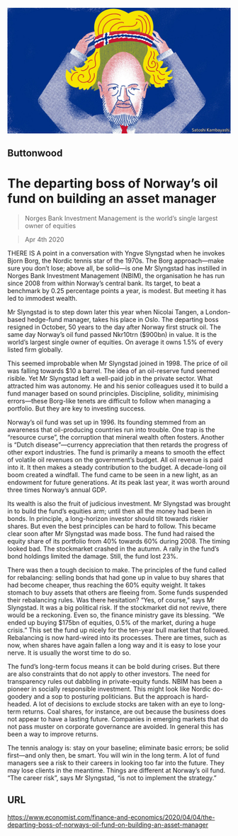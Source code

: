 ![](./images/20200404_FND001_0.jpg)

## Buttonwood

# The departing boss of Norway’s oil fund on building an asset manager

> Norges Bank Investment Management is the world’s single largest owner of equities

> Apr 4th 2020

THERE IS A point in a conversation with Yngve Slyngstad when he invokes Bjorn Borg, the Nordic tennis star of the 1970s. The Borg approach—make sure you don’t lose; above all, be solid—is one Mr Slyngstad has instilled in Norges Bank Investment Management (NBIM), the organisation he has run since 2008 from within Norway’s central bank. Its target, to beat a benchmark by 0.25 percentage points a year, is modest. But meeting it has led to immodest wealth.

Mr Slyngstad is to step down later this year when Nicolai Tangen, a London-based hedge-fund manager, takes his place in Oslo. The departing boss resigned in October, 50 years to the day after Norway first struck oil. The same day Norway’s oil fund passed Nkr10trn ($900bn) in value. It is the world’s largest single owner of equities. On average it owns 1.5% of every listed firm globally.

This seemed improbable when Mr Slyngstad joined in 1998. The price of oil was falling towards $10 a barrel. The idea of an oil-reserve fund seemed risible. Yet Mr Slyngstad left a well-paid job in the private sector. What attracted him was autonomy. He and his senior colleagues used it to build a fund manager based on sound principles. Discipline, solidity, minimising errors—these Borg-like tenets are difficult to follow when managing a portfolio. But they are key to investing success.

Norway’s oil fund was set up in 1996. Its founding stemmed from an awareness that oil-producing countries run into trouble. One trap is the “resource curse”, the corruption that mineral wealth often fosters. Another is “Dutch disease”—currency appreciation that then retards the progress of other export industries. The fund is primarily a means to smooth the effect of volatile oil revenues on the government’s budget. All oil revenue is paid into it. It then makes a steady contribution to the budget. A decade-long oil boom created a windfall. The fund came to be seen in a new light, as an endowment for future generations. At its peak last year, it was worth around three times Norway’s annual GDP.

Its wealth is also the fruit of judicious investment. Mr Slyngstad was brought in to build the fund’s equities arm; until then all the money had been in bonds. In principle, a long-horizon investor should tilt towards riskier shares. But even the best principles can be hard to follow. This became clear soon after Mr Slyngstad was made boss. The fund had raised the equity share of its portfolio from 40% towards 60% during 2008. The timing looked bad. The stockmarket crashed in the autumn. A rally in the fund’s bond holdings limited the damage. Still, the fund lost 23%.

There was then a tough decision to make. The principles of the fund called for rebalancing: selling bonds that had gone up in value to buy shares that had become cheaper, thus reaching the 60% equity weight. It takes stomach to buy assets that others are fleeing from. Some funds suspended their rebalancing rules. Was there hesitation? “Yes, of course,” says Mr Slyngstad. It was a big political risk. If the stockmarket did not revive, there would be a reckoning. Even so, the finance ministry gave its blessing. “We ended up buying $175bn of equities, 0.5% of the market, during a huge crisis.” This set the fund up nicely for the ten-year bull market that followed. Rebalancing is now hard-wired into its processes. There are times, such as now, when shares have again fallen a long way and it is easy to lose your nerve. It is usually the worst time to do so.

The fund’s long-term focus means it can be bold during crises. But there are also constraints that do not apply to other investors. The need for transparency rules out dabbling in private-equity funds. NBIM has been a pioneer in socially responsible investment. This might look like Nordic do-goodery and a sop to posturing politicians. But the approach is hard-headed. A lot of decisions to exclude stocks are taken with an eye to long-term returns. Coal shares, for instance, are out because the business does not appear to have a lasting future. Companies in emerging markets that do not pass muster on corporate governance are avoided. In general this has been a way to improve returns.

The tennis analogy is: stay on your baseline; eliminate basic errors; be solid first—and only then, be smart. You will win in the long term. A lot of fund managers see a risk to their careers in looking too far into the future. They may lose clients in the meantime. Things are different at Norway’s oil fund. “The career risk”, says Mr Slyngstad, “is not to implement the strategy.”

## URL

https://www.economist.com/finance-and-economics/2020/04/04/the-departing-boss-of-norways-oil-fund-on-building-an-asset-manager
